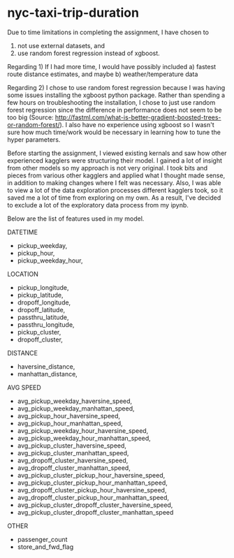 # nyc-taxi-trip-duration

Due to time limitations in completing the assignment, I have chosen to
1) not use external datasets, and
2) use random forest regression instead of xgboost.

Regarding 1)
If I had more time, I would have possibly included a) fastest route distance estimates, and maybe b) weather/temperature data

Regarding 2)
I chose to use random forest regression because I was having some issues installing the xgboost python package. Rather than spending a few hours on troubleshooting the installation, I chose to just use random forest regression since the difference in performance does not seem to be too big (Source: http://fastml.com/what-is-better-gradient-boosted-trees-or-random-forest/). I also have no experience using xgboost so I wasn't sure how much time/work would be necessary in learning how to tune the hyper parameters.


Before starting the assignment, I viewed existing kernals and saw how other experienced kagglers were structuring their model. I gained a lot of insight from other models so my approach is not very original. I took bits and pieces from various other kagglers and applied what I thought made sense, in addition to making changes where I felt was necessary. Also, I was able to view a lot of the data exploration processes different kagglers took, so it saved me a lot of time from exploring on my own. As a result, I've decided to exclude a lot of the exploratory data process from my ipynb.


Below are the list of features used in my model.

DATETIME
- pickup_weekday,
- pickup_hour,
- pickup_weekday_hour,

LOCATION
- pickup_longitude,
- pickup_latitude,
- dropoff_longitude,
- dropoff_latitude,
- passthru_latitude,
- passthru_longitude,
- pickup_cluster,
- dropoff_cluster,

DISTANCE
- haversine_distance,
- manhattan_distance,

AVG SPEED
- avg_pickup_weekday_haversine_speed,
- avg_pickup_weekday_manhattan_speed,
- avg_pickup_hour_haversine_speed,
- avg_pickup_hour_manhattan_speed,
- avg_pickup_weekday_hour_haversine_speed,
- avg_pickup_weekday_hour_manhattan_speed,
- avg_pickup_cluster_haversine_speed,
- avg_pickup_cluster_manhattan_speed,
- avg_dropoff_cluster_haversine_speed,
- avg_dropoff_cluster_manhattan_speed,
- avg_pickup_cluster_pickup_hour_haversine_speed,
- avg_pickup_cluster_pickup_hour_manhattan_speed,
- avg_dropoff_cluster_pickup_hour_haversine_speed,
- avg_dropoff_cluster_pickup_hour_manhattan_speed,
- avg_pickup_cluster_dropoff_cluster_haversine_speed,
- avg_pickup_cluster_dropoff_cluster_manhattan_speed

OTHER
- passenger_count
- store_and_fwd_flag

